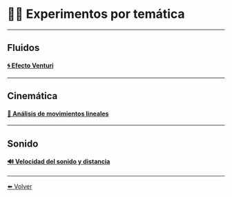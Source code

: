 # 👩‍🔬 Experimentos por temática

---

## Fluidos

#### [🌀 Efecto Venturi](Venturi)

---

## Cinemática

#### [🚂 Análisis de movimientos lineales](SensorDistancia)

---

## Sonido

#### [🔊 Velocidad del sonido y distancia](VelSonido)

---

[⬅️ Volver](Experimentos)
